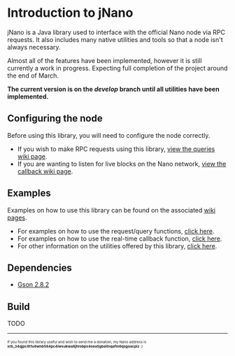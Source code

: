 # Introduction to jNano
jNano is a Java library used to interface with the official Nano node via RPC requests.
It also includes many native utilities and tools so that a node isn't always necessary.

Almost all of the features have been implemented, however it is still currently a work in progress.
Expecting full completion of the project around the end of March.

**The current version is on the *develop* branch until all utilities have been implemented.**


## Configuring the node
Before using this library, you will need to configure the node correctly.
- If you wish to make RPC requests using this library, [view the queries wiki page](https://github.com/koczadly/jNano/wiki/Query-requests#node-configuration).
- If you are wanting to listen for live blocks on the Nano network, [view the callback wiki page](https://github.com/koczadly/jNano/wiki/Block-callback#node-configuration).

## Examples
Examples on how to use this library can be found on the associated [wiki pages](https://github.com/koczadly/jNano/wiki/).
- For examples on how to use the request/query functions, [click here](https://github.com/koczadly/jNano/wiki/Query-requests#examples).
- For examples on how to use the real-time callback function, [click here](https://github.com/koczadly/jNano/wiki/Block-callback#example).
- For other information on the utilities offered by this library, [click here](https://github.com/koczadly/jNano/wiki/Utilities).

## Dependencies
- [Gson 2.8.2](https://github.com/google/gson)

## Build
TODO

---

<sub><sub><sub>If you found this library useful and wish to send me a donation, my Nano address is <b>xrb_34qjpc8t1u6wnb584pc4iwsukwa8jhrobpx4oea5gbaitnqafm6qsgoacpiz</b> :)</sub></sub></sub>